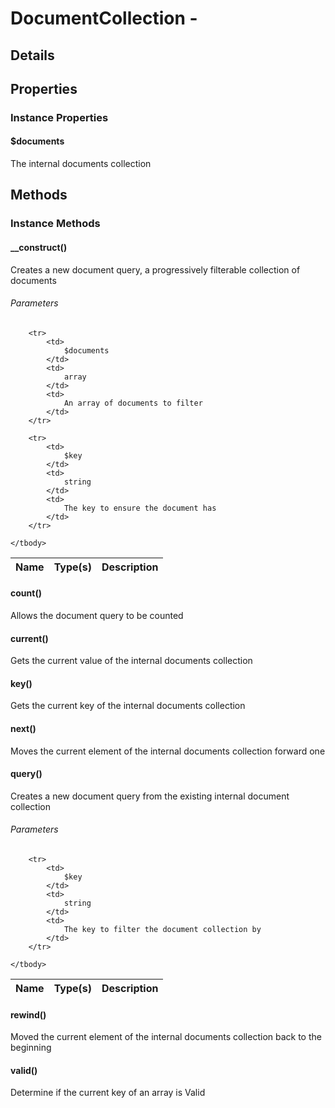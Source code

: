 # DocumentCollection - 

## Details




## Properties


### Instance Properties
#### $documents
The internal documents collection



## Methods


### Instance Methods


#### __construct()
	
Creates a new document query, a progressively filterable collection of documents
			
###### Parameters

<table>
	<thead>
		<th>Name</th>
		<th>Type(s)</th>
		<th>Description</th>
	</thead>
	<tbody>
			
		<tr>
			<td>
				$documents
			</td>
			<td>
				array
			</td>
			<td>
				An array of documents to filter
			</td>
		</tr>
					
		<tr>
			<td>
				$key
			</td>
			<td>
				string
			</td>
			<td>
				The key to ensure the document has
			</td>
		</tr>
			
	</tbody>
</table>

	
#### count()
	
Allows the document query to be counted
			
#### current()
	
Gets the current value of the internal documents collection
			
#### key()
	
Gets the current key of the internal documents collection
			
#### next()
	
Moves the current element of the internal documents collection forward one
			
#### query()
	
Creates a new document query from the existing internal document collection
			
###### Parameters

<table>
	<thead>
		<th>Name</th>
		<th>Type(s)</th>
		<th>Description</th>
	</thead>
	<tbody>
			
		<tr>
			<td>
				$key
			</td>
			<td>
				string
			</td>
			<td>
				The key to filter the document collection by
			</td>
		</tr>
			
	</tbody>
</table>

	
#### rewind()
	
Moved the current element of the internal documents collection back to the beginning
			
#### valid()
	
Determine if the current key of an array is Valid
			

